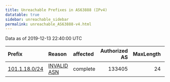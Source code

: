 ```yaml
---
title: Unreachable Prefixes in AS63888 (IPv4)
datatable: true
sidebar: unreachable_sidebar
permalink: unreachable_AS63888-v4.html
---
```


Data as of 2019-12-13 22:40:00 UTC


<div class="datatable-begin"></div>

| Prefix                                               | Reason                                                                                               | affected   |   Authorized AS |   MaxLength | Anchor                                       |   unreachable /24s |
|:-----------------------------------------------------|:-----------------------------------------------------------------------------------------------------|:-----------|----------------:|------------:|:---------------------------------------------|-------------------:|
| [101.1.18.0/24](https://stat.ripe.net/101.1.18.0/24) | [INVALID ASN](https://rpki-validator.ripe.net/announcement-preview?asn=AS63888&prefix=101.1.18.0/24) | complete   |          133405 |          24 | [APNIC](unreachable_APNIC_RPKI_Root-v4.html) |                  1 |

<div class="datatable-end"></div>
